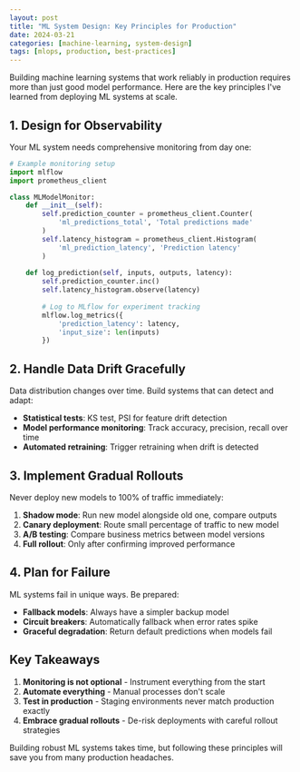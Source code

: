 ```yaml
---
layout: post
title: "ML System Design: Key Principles for Production"
date: 2024-03-21
categories: [machine-learning, system-design]
tags: [mlops, production, best-practices]
---
```


Building machine learning systems that work reliably in production requires more than just good model performance. Here are the key principles I've learned from deploying ML systems at scale.

## 1. Design for Observability

Your ML system needs comprehensive monitoring from day one:

```python
# Example monitoring setup
import mlflow
import prometheus_client

class MLModelMonitor:
    def __init__(self):
        self.prediction_counter = prometheus_client.Counter(
            'ml_predictions_total', 'Total predictions made'
        )
        self.latency_histogram = prometheus_client.Histogram(
            'ml_prediction_latency', 'Prediction latency'
        )
    
    def log_prediction(self, inputs, outputs, latency):
        self.prediction_counter.inc()
        self.latency_histogram.observe(latency)
        
        # Log to MLflow for experiment tracking
        mlflow.log_metrics({
            'prediction_latency': latency,
            'input_size': len(inputs)
        })
```

## 2. Handle Data Drift Gracefully

Data distribution changes over time. Build systems that can detect and adapt:

- **Statistical tests**: KS test, PSI for feature drift detection
- **Model performance monitoring**: Track accuracy, precision, recall over time
- **Automated retraining**: Trigger retraining when drift is detected

## 3. Implement Gradual Rollouts

Never deploy new models to 100% of traffic immediately:

1. **Shadow mode**: Run new model alongside old one, compare outputs
2. **Canary deployment**: Route small percentage of traffic to new model
3. **A/B testing**: Compare business metrics between model versions
4. **Full rollout**: Only after confirming improved performance

## 4. Plan for Failure

ML systems fail in unique ways. Be prepared:

- **Fallback models**: Always have a simpler backup model
- **Circuit breakers**: Automatically fallback when error rates spike
- **Graceful degradation**: Return default predictions when models fail

## Key Takeaways

1. **Monitoring is not optional** - Instrument everything from the start
2. **Automate everything** - Manual processes don't scale
3. **Test in production** - Staging environments never match production exactly
4. **Embrace gradual rollouts** - De-risk deployments with careful rollout strategies

Building robust ML systems takes time, but following these principles will save you from many production headaches. 